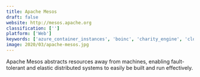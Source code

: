 ```yaml
---
title: Apache Mesos
draft: false 
website: http://mesos.apache.org
classification: ['']
platform: ['Web']
keywords: ['azure_container_instances', 'boinc', 'charity_engine', 'cloudify', 'deis', 'docker', 'docker_swarm', 'foldit', 'freebsd_jails', 'helios', 'kubernetes', 'lxc', 'marathon', 'portainer', 'rancher', 'saltstack', 'sandboxie', 'runc']
image: 2020/03/apache-mesos.jpg
---
```

Apache Mesos abstracts resources away from machines,
                   enabling fault-tolerant and elastic distributed systems
                   to easily be built and run effectively.